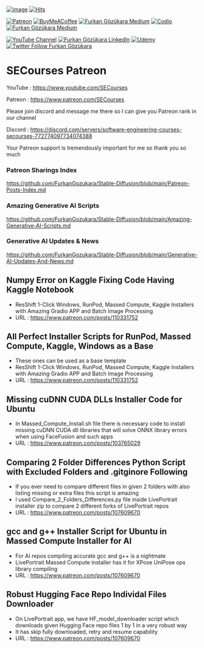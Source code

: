 [![image](https://img.shields.io/discord/772774097734074388?label=Discord&logo=discord)](https://discord.com/servers/software-engineering-courses-secourses-772774097734074388) [![Hits](https://hits.seeyoufarm.com/api/count/incr/badge.svg?url=https%3A%2F%2Fgithub.com%2FFurkanGozukara%2FStable-Diffusion%2Fblob%2Fmain%2FAmazing-Generative-AI-Scripts.md&count_bg=%2379C83D&title_bg=%239E0F0F&icon=apachespark.svg&icon_color=%23E7E7E7&title=views&edge_flat=false)](https://hits.seeyoufarm.com) 

[![Patreon](https://img.shields.io/badge/Patreon-Support%20Me-F2EB0E?style=for-the-badge&logo=patreon)](https://www.patreon.com/SECourses) [![BuyMeACoffee](https://img.shields.io/badge/Buy%20Me%20a%20Coffee-ffdd00?style=for-the-badge&logo=buy-me-a-coffee&logoColor=black)](https://www.buymeacoffee.com/DrFurkan) [![Furkan Gözükara Medium](https://img.shields.io/badge/Medium-Follow%20Me-800080?style=for-the-badge&logo=medium&logoColor=white)](https://medium.com/@furkangozukara) [![Codio](https://img.shields.io/static/v1?style=for-the-badge&message=Articles&color=4574E0&logo=Codio&logoColor=FFFFFF&label=CivitAI)](https://civitai.com/user/SECourses/articles) [![Furkan Gözükara Medium](https://img.shields.io/badge/DeviantArt-Follow%20Me-990000?style=for-the-badge&logo=deviantart&logoColor=white)](https://www.deviantart.com/monstermmorpg)

[![YouTube Channel](https://img.shields.io/badge/YouTube-SECourses-C50C0C?style=for-the-badge&logo=youtube)](https://www.youtube.com/SECourses)  [![Furkan Gözükara LinkedIn](https://img.shields.io/badge/LinkedIn-Follow%20Me-0077B5?style=for-the-badge&logo=linkedin&logoColor=white)](https://www.linkedin.com/in/furkangozukara/)   [![Udemy](https://img.shields.io/static/v1?style=for-the-badge&message=Stable%20Diffusion%20Course&color=A435F0&logo=Udemy&logoColor=FFFFFF&label=Udemy)](https://www.udemy.com/course/stable-diffusion-dreambooth-lora-zero-to-hero/?referralCode=E327407C9BDF0CEA8156) [![Twitter Follow Furkan Gözükara](https://img.shields.io/badge/Twitter-Follow%20Me-1DA1F2?style=for-the-badge&logo=twitter&logoColor=white)](https://twitter.com/GozukaraFurkan)

# SECourses Patreon

YouTube : https://www.youtube.com/SECourses

Patreon : https://www.patreon.com/SECourses

Please join discord and message me there so I can give you Patreon rank in our channel

Discord : https://discord.com/servers/software-engineering-courses-secourses-772774097734074388

Your Patreon support is tremendously important for me so thank you so much

### Patreon Sharings Index

https://github.com/FurkanGozukara/Stable-Diffusion/blob/main/Patreon-Posts-Index.md

### Amazing Generative AI Scripts

https://github.com/FurkanGozukara/Stable-Diffusion/blob/main/Amazing-Generative-AI-Scripts.md

### Generative AI Updates & News

https://github.com/FurkanGozukara/Stable-Diffusion/blob/main/Generative-AI-Updates-And-News.md

## Numpy Error on Kaggle Fixing Code Having Kaggle Notebook

* ResShift 1-Click Windows, RunPod, Massed Compute, Kaggle Installers with Amazing Gradio APP and Batch Image Processing
* URL : https://www.patreon.com/posts/110331752

## All Perfect Installer Scripts for RunPod, Massed Compute, Kaggle, Windows as a Base

* These ones can be used as a base template
* ResShift 1-Click Windows, RunPod, Massed Compute, Kaggle Installers with Amazing Gradio APP and Batch Image Processing
* URL : https://www.patreon.com/posts/110331752

## Missing cuDNN CUDA DLLs Installer Code for Ubuntu

* In Massed_Compute_Install.sh file there is necessary code to install missing cuDNN CUDA dll libraries that will solve ONNX library errors when using FaceFusion and such apps
* URL : https://www.patreon.com/posts/103765029

## Comparing 2 Folder Differences Python Script with Excluded Folders and .gitginore Following

* If you ever need to compare different files in given 2 folders with also listing missing or extra files this script is amazing
* I used Compare_2_Folders_Differences.py file inside LivePortrait installer zip to compare 2 different forks of LivePortrait repos
* URL : https://www.patreon.com/posts/107609670

## gcc and g++ Installer Script for Ubuntu in Massed Compute Installer for AI

* For AI repos compiling accurate gcc and g++ is a nightmate
* LivePortrait Massed Compute installer has it for XPose UniPose ops library compiling
* URL : https://www.patreon.com/posts/107609670

## Robust Hugging Face Repo Individal Files Downloader

* On LivePortrait app, we have HF_model_downloader script which downloads given Hugging Face repo files 1 by 1 in a very robust way
* It has skip fully downloaded, retry and resume capability
* URL : https://www.patreon.com/posts/107609670
